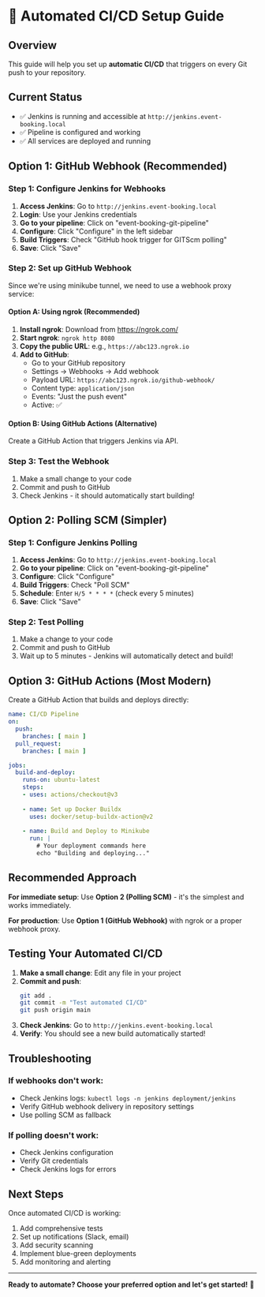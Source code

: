 # 🚀 Automated CI/CD Setup Guide

## Overview
This guide will help you set up **automatic CI/CD** that triggers on every Git push to your repository.

## Current Status
- ✅ Jenkins is running and accessible at `http://jenkins.event-booking.local`
- ✅ Pipeline is configured and working
- ✅ All services are deployed and running

## Option 1: GitHub Webhook (Recommended)

### Step 1: Configure Jenkins for Webhooks

1. **Access Jenkins**: Go to `http://jenkins.event-booking.local`
2. **Login**: Use your Jenkins credentials
3. **Go to your pipeline**: Click on "event-booking-git-pipeline"
4. **Configure**: Click "Configure" in the left sidebar
5. **Build Triggers**: Check "GitHub hook trigger for GITScm polling"
6. **Save**: Click "Save"

### Step 2: Set up GitHub Webhook

Since we're using minikube tunnel, we need to use a webhook proxy service:

#### Option A: Using ngrok (Recommended)
1. **Install ngrok**: Download from https://ngrok.com/
2. **Start ngrok**: `ngrok http 8080`
3. **Copy the public URL**: e.g., `https://abc123.ngrok.io`
4. **Add to GitHub**:
   - Go to your GitHub repository
   - Settings → Webhooks → Add webhook
   - Payload URL: `https://abc123.ngrok.io/github-webhook/`
   - Content type: `application/json`
   - Events: "Just the push event"
   - Active: ✅

#### Option B: Using GitHub Actions (Alternative)
Create a GitHub Action that triggers Jenkins via API.

### Step 3: Test the Webhook
1. Make a small change to your code
2. Commit and push to GitHub
3. Check Jenkins - it should automatically start building!

## Option 2: Polling SCM (Simpler)

### Step 1: Configure Jenkins Polling
1. **Access Jenkins**: Go to `http://jenkins.event-booking.local`
2. **Go to your pipeline**: Click on "event-booking-git-pipeline"
3. **Configure**: Click "Configure"
4. **Build Triggers**: Check "Poll SCM"
5. **Schedule**: Enter `H/5 * * * *` (check every 5 minutes)
6. **Save**: Click "Save"

### Step 2: Test Polling
1. Make a change to your code
2. Commit and push to GitHub
3. Wait up to 5 minutes - Jenkins will automatically detect and build!

## Option 3: GitHub Actions (Most Modern)

Create a GitHub Action that builds and deploys directly:

```yaml
name: CI/CD Pipeline
on:
  push:
    branches: [ main ]
  pull_request:
    branches: [ main ]

jobs:
  build-and-deploy:
    runs-on: ubuntu-latest
    steps:
    - uses: actions/checkout@v3
    
    - name: Set up Docker Buildx
      uses: docker/setup-buildx-action@v2
    
    - name: Build and Deploy to Minikube
      run: |
        # Your deployment commands here
        echo "Building and deploying..."
```

## Recommended Approach

**For immediate setup**: Use **Option 2 (Polling SCM)** - it's the simplest and works immediately.

**For production**: Use **Option 1 (GitHub Webhook)** with ngrok or a proper webhook proxy.

## Testing Your Automated CI/CD

1. **Make a small change**: Edit any file in your project
2. **Commit and push**:
   ```bash
   git add .
   git commit -m "Test automated CI/CD"
   git push origin main
   ```
3. **Check Jenkins**: Go to `http://jenkins.event-booking.local`
4. **Verify**: You should see a new build automatically started!

## Troubleshooting

### If webhooks don't work:
- Check Jenkins logs: `kubectl logs -n jenkins deployment/jenkins`
- Verify GitHub webhook delivery in repository settings
- Use polling SCM as fallback

### If polling doesn't work:
- Check Jenkins configuration
- Verify Git credentials
- Check Jenkins logs for errors

## Next Steps

Once automated CI/CD is working:
1. Add comprehensive tests
2. Set up notifications (Slack, email)
3. Add security scanning
4. Implement blue-green deployments
5. Add monitoring and alerting

---

**Ready to automate? Choose your preferred option and let's get started!** 🚀
